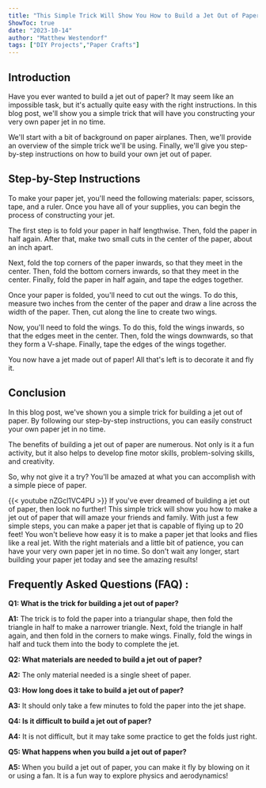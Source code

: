 ```yaml
---
title: "This Simple Trick Will Show You How to Build a Jet Out of Paper - You Won't Believe What Happens Next!"
ShowToc: true 
date: "2023-10-14"
author: "Matthew Westendorf" 
tags: ["DIY Projects","Paper Crafts"]
---
```

## Introduction

Have you ever wanted to build a jet out of paper? It may seem like an impossible task, but it's actually quite easy with the right instructions. In this blog post, we'll show you a simple trick that will have you constructing your very own paper jet in no time.

We'll start with a bit of background on paper airplanes. Then, we'll provide an overview of the simple trick we'll be using. Finally, we'll give you step-by-step instructions on how to build your own jet out of paper.

## Step-by-Step Instructions

To make your paper jet, you'll need the following materials: paper, scissors, tape, and a ruler. Once you have all of your supplies, you can begin the process of constructing your jet.

The first step is to fold your paper in half lengthwise. Then, fold the paper in half again. After that, make two small cuts in the center of the paper, about an inch apart.

Next, fold the top corners of the paper inwards, so that they meet in the center. Then, fold the bottom corners inwards, so that they meet in the center. Finally, fold the paper in half again, and tape the edges together.

Once your paper is folded, you'll need to cut out the wings. To do this, measure two inches from the center of the paper and draw a line across the width of the paper. Then, cut along the line to create two wings.

Now, you'll need to fold the wings. To do this, fold the wings inwards, so that the edges meet in the center. Then, fold the wings downwards, so that they form a V-shape. Finally, tape the edges of the wings together.

You now have a jet made out of paper! All that's left is to decorate it and fly it.

## Conclusion

In this blog post, we've shown you a simple trick for building a jet out of paper. By following our step-by-step instructions, you can easily construct your own paper jet in no time.

The benefits of building a jet out of paper are numerous. Not only is it a fun activity, but it also helps to develop fine motor skills, problem-solving skills, and creativity.

So, why not give it a try? You'll be amazed at what you can accomplish with a simple piece of paper.

{{< youtube nZGcl1VC4PU >}} 
If you've ever dreamed of building a jet out of paper, then look no further! This simple trick will show you how to make a jet out of paper that will amaze your friends and family. With just a few simple steps, you can make a paper jet that is capable of flying up to 20 feet! You won't believe how easy it is to make a paper jet that looks and flies like a real jet. With the right materials and a little bit of patience, you can have your very own paper jet in no time. So don't wait any longer, start building your paper jet today and see the amazing results!

## Frequently Asked Questions (FAQ) :
**Q1: What is the trick for building a jet out of paper?**

**A1:** The trick is to fold the paper into a triangular shape, then fold the triangle in half to make a narrower triangle. Next, fold the triangle in half again, and then fold in the corners to make wings. Finally, fold the wings in half and tuck them into the body to complete the jet. 

**Q2: What materials are needed to build a jet out of paper?**

**A2:** The only material needed is a single sheet of paper. 

**Q3: How long does it take to build a jet out of paper?**

**A3:** It should only take a few minutes to fold the paper into the jet shape. 

**Q4: Is it difficult to build a jet out of paper?**

**A4:** It is not difficult, but it may take some practice to get the folds just right. 

**Q5: What happens when you build a jet out of paper?**

**A5:** When you build a jet out of paper, you can make it fly by blowing on it or using a fan. It is a fun way to explore physics and aerodynamics!





